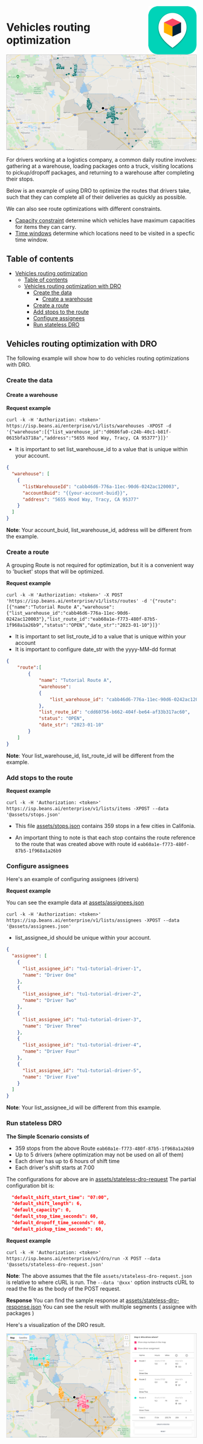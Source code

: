 
<img src="../assets/images/beans-128x128.png" align="right" />

# Vehicles routing optimization

![Stops](assets/images/stops.png)

For drivers working at a logistics company, a common daily routine involves: gathering at a warehouse, loading packages onto a truck, visiting locations to pickup/dropoff packages, and returning to a warehouse after completing their stops.

Below is an example of using DRO to optimize the routes that drivers take, such that they can complete all of their deliveries as quickly as possible.

We can also see route optimizations with different constraints.

- [Capacity constraint](https://github.com/beansai/beans-tutorials/tree/main/dynamic-routes-optimization/vehicles-routing-optimization-with-capacity-constraint) determine which vehicles have maximum capacities for items they can carry.
- [Time windows](https://github.com/beansai/beans-tutorials/tree/main/dynamic-routes-optimization/vehicles-routing-optimization-with-time-windows) determine which locations need to be visited in a specfic time window.

## Table of contents
- [Vehicles routing optimization](#vehicles-routing-optimization)
  - [Table of contents](#table-of-contents)
  - [Vehicles routing optimization with DRO](#vehicles-routing-optimization-with-dro)
    - [Create the data](#create-the-data)
      - [Create a warehouse](#create-a-warehouse)
    - [Create a route](#create-a-route)
    - [Add stops to the route](#add-stops-to-the-route)
    - [Configure assignees](#configure-assignees)
    - [Run stateless DRO](#run-stateless-dro)



## Vehicles routing optimization with DRO

The following example will show how to do vehicles routing optimizations with DRO.

### Create the data

#### Create a warehouse

**Request example**

```
curl -k -H 'Authorization: <token>' https://isp.beans.ai/enterprise/v1/lists/warehouses -XPOST -d '{"warehouse":[{"list_warehouse_id":"d0686fa0-c24b-40c1-b81f-0615bfa3718a","address":"5655 Hood Way, Tracy, CA 95377"}]}'
```

- It is important to set list_warehouse_id to a value that is unique within your account.

```json
{
  "warehouse": [
    {
      "listWarehouseId": "cabb46d6-776a-11ec-90d6-0242ac120003",
      "accountBuid": "{{your-account-buid}}",
      "address": "5655 Hood Way, Tracy, CA 95377"
    }
  ]
}
```

**Note**: Your account_buid, list_warehouse_id, address will be different from the example.

### Create a route

A grouping Route is not required for optimization, but it is a convenient way to 'bucket' stops that will be optimized.

**Request example**

```
curl -k -H 'Authorization: <token>' -X POST 'https://isp.beans.ai/enterprise/v1/lists/routes' -d '{"route":[{"name":"Tutorial Route A","warehouse":{"list_warehouse_id":"cabb46d6-776a-11ec-90d6-0242ac120003"},"list_route_id":"eab60a1e-f773-480f-87b5-1f968a1a26b9","status":"OPEN","date_str":"2023-01-10"}]}'
```

- It is important to set list_route_id to a value that is unique within your account
- It is important to configure date_str with the yyyy-MM-dd format

```json
{
    "route":[
        {
            "name": "Tutorial Route A",
            "warehouse":
            {
                "list_warehouse_id": "cabb46d6-776a-11ec-90d6-0242ac120003"
            },
            "list_route_id": "cdd60756-b662-404f-be64-af33b317ac60",
            "status": "OPEN",
            "date_str": "2023-01-10"
        }
    ]
}
```

**Note**: Your list_warehouse_id, list_route_id will be different from the example.

### Add stops to the route

**Request example**

```
curl -k -H 'Authorization: <token>' https://isp.beans.ai/enterprise/v1/lists/items -XPOST --data '@assets/stops.json'
```

- This file [assets/stops.json](assets/stops.json) contains 359 stops in a few cities in Califonia.

- An important thing to note is that each stop contains the route reference to the route that was created above with route id `eab60a1e-f773-480f-87b5-1f968a1a26b9`

### Configure assignees

Here's an example of configuring assignees (drivers)

**Request example**

You can see the example data at [assets/assignees.json](assets/assignees.json)

```
curl -k -H 'Authorization: <token>' https://isp.beans.ai/enterprise/v1/lists/assignees -XPOST --data '@assets/assignees.json'
```

- list_assignee_id should be unique within your account.

```json
{
  "assignee": [
    {
      "list_assignee_id": "tu1-tutorial-driver-1",
      "name": "Driver One"
    },
    {
      "list_assignee_id": "tu1-tutorial-driver-2",
      "name": "Driver Two"
    },
    {
      "list_assignee_id": "tu1-tutorial-driver-3",
      "name": "Driver Three"
    },
    {
      "list_assignee_id": "tu1-tutorial-driver-4",
      "name": "Driver Four"
    },
    {
      "list_assignee_id": "tu1-tutorial-driver-5",
      "name": "Driver Five"
    }
  ]
}
```

**Note**: Your list_assignee_id will be different from this example.

### Run stateless DRO

**The Simple Scenario consists of**

- 359 stops from the above Route `eab60a1e-f773-480f-87b5-1f968a1a26b9`
- Up to 5 drivers (where optimization may not be used on all of them)
- Each driver has up to 6 hours of shift time
- Each driver's shift starts at 7:00

The configurations for above are in [assets/stateless-dro-request](assets/stateless-dro-request.json) The partial configuration bit is:

```json
  "default_shift_start_time": "07:00",
  "default_shift_length": 6,
  "default_capacity": 0,
  "default_stop_time_seconds": 60,
  "default_dropoff_time_seconds": 60,
  "default_pickup_time_seconds": 60,
```

**Request example**

```
curl -k -H 'Authorization: <token>' https://isp.beans.ai/enterprise/v1/dro/run -X POST --data '@assets/stateless-dro-request.json'
```

**Note**: The above assumes that the file `assets/stateless-dro-request.json` is relative to where cURL is run. The `--data '@xxx'` option instructs cURL to read the file as the body of the POST request.

**Response**
You can find the sample response at [assets/stateless-dro-response.json](assets/stateless-dro-response.json) You can see the result with multiple segments ( assignee with packages )

Here's a visualization of the DRO result.

![DRO Result](assets/images/dro-result.png)
